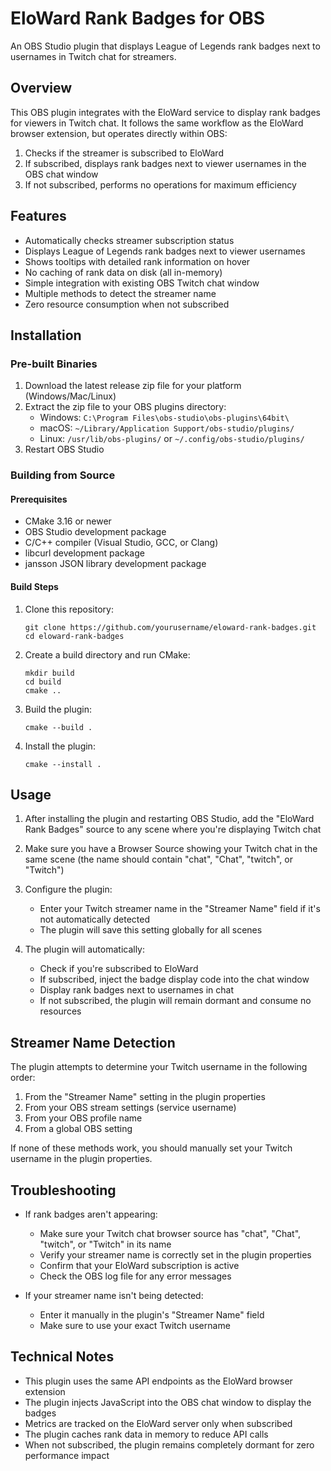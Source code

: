 # EloWard Rank Badges for OBS

An OBS Studio plugin that displays League of Legends rank badges next to usernames in Twitch chat for streamers.

## Overview

This OBS plugin integrates with the EloWard service to display rank badges for viewers in Twitch chat. It follows the same workflow as the EloWard browser extension, but operates directly within OBS:

1. Checks if the streamer is subscribed to EloWard
2. If subscribed, displays rank badges next to viewer usernames in the OBS chat window
3. If not subscribed, performs no operations for maximum efficiency

## Features

- Automatically checks streamer subscription status
- Displays League of Legends rank badges next to viewer usernames
- Shows tooltips with detailed rank information on hover
- No caching of rank data on disk (all in-memory)
- Simple integration with existing OBS Twitch chat window
- Multiple methods to detect the streamer name
- Zero resource consumption when not subscribed

## Installation

### Pre-built Binaries

1. Download the latest release zip file for your platform (Windows/Mac/Linux)
2. Extract the zip file to your OBS plugins directory:
   - Windows: `C:\Program Files\obs-studio\obs-plugins\64bit\`
   - macOS: `~/Library/Application Support/obs-studio/plugins/`
   - Linux: `/usr/lib/obs-plugins/` or `~/.config/obs-studio/plugins/`
3. Restart OBS Studio

### Building from Source

#### Prerequisites

- CMake 3.16 or newer
- OBS Studio development package
- C/C++ compiler (Visual Studio, GCC, or Clang)
- libcurl development package
- jansson JSON library development package

#### Build Steps

1. Clone this repository:
   ```
   git clone https://github.com/yourusername/eloward-rank-badges.git
   cd eloward-rank-badges
   ```

2. Create a build directory and run CMake:
   ```
   mkdir build
   cd build
   cmake ..
   ```

3. Build the plugin:
   ```
   cmake --build .
   ```

4. Install the plugin:
   ```
   cmake --install .
   ```

## Usage

1. After installing the plugin and restarting OBS Studio, add the "EloWard Rank Badges" source to any scene where you're displaying Twitch chat
2. Make sure you have a Browser Source showing your Twitch chat in the same scene (the name should contain "chat", "Chat", "twitch", or "Twitch")
3. Configure the plugin:
   - Enter your Twitch streamer name in the "Streamer Name" field if it's not automatically detected
   - The plugin will save this setting globally for all scenes

4. The plugin will automatically:
   - Check if you're subscribed to EloWard
   - If subscribed, inject the badge display code into the chat window
   - Display rank badges next to usernames in chat
   - If not subscribed, the plugin will remain dormant and consume no resources

## Streamer Name Detection

The plugin attempts to determine your Twitch username in the following order:

1. From the "Streamer Name" setting in the plugin properties
2. From your OBS stream settings (service username)
3. From your OBS profile name
4. From a global OBS setting

If none of these methods work, you should manually set your Twitch username in the plugin properties.

## Troubleshooting

- If rank badges aren't appearing:
  - Make sure your Twitch chat browser source has "chat", "Chat", "twitch", or "Twitch" in its name
  - Verify your streamer name is correctly set in the plugin properties
  - Confirm that your EloWard subscription is active
  - Check the OBS log file for any error messages

- If your streamer name isn't being detected:
  - Enter it manually in the plugin's "Streamer Name" field
  - Make sure to use your exact Twitch username

## Technical Notes

- This plugin uses the same API endpoints as the EloWard browser extension
- The plugin injects JavaScript into the OBS chat window to display the badges
- Metrics are tracked on the EloWard server only when subscribed
- The plugin caches rank data in memory to reduce API calls
- When not subscribed, the plugin remains completely dormant for zero performance impact 